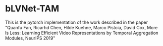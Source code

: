 # bLVNet-TAM
This is the pytorch implementation of the work described in the paper "Quanfu Fan, Ricarhd Chen, Hilde Kuehne, Marco Pistoia, David Cox, More Is Less: Learning Efficient Video Representations by Temporal Aggregation Modules, NeurIPS 2019"
